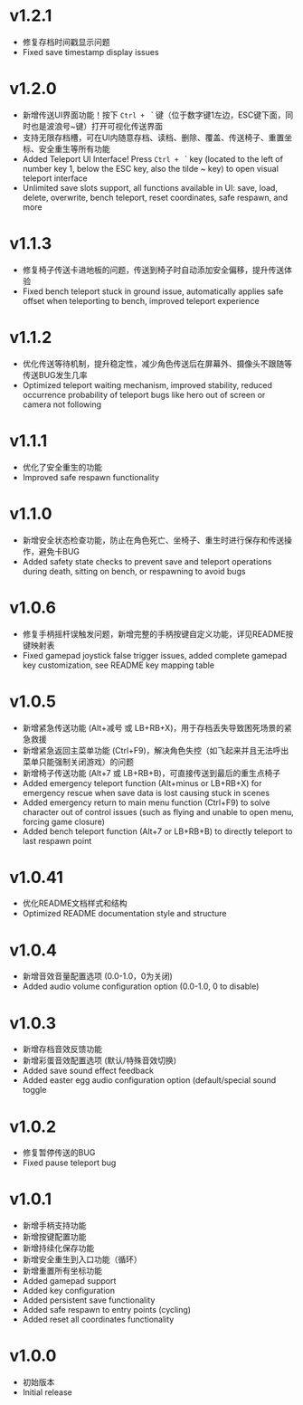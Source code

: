 # v1.2.1
* 修复存档时间戳显示问题
* Fixed save timestamp display issues

# v1.2.0
* 新增传送UI界面功能！按下 `Ctrl + ` ` 键（位于数字键1左边，ESC键下面，同时也是波浪号~键）打开可视化传送界面
* 支持无限存档槽，可在UI内随意存档、读档、删除、覆盖、传送椅子、重置坐标、安全重生等所有功能
* Added Teleport UI Interface! Press `Ctrl + ` ` key (located to the left of number key 1, below the ESC key, also the tilde ~ key) to open visual teleport interface
* Unlimited save slots support, all functions available in UI: save, load, delete, overwrite, bench teleport, reset coordinates, safe respawn, and more

# v1.1.3
* 修复椅子传送卡进地板的问题，传送到椅子时自动添加安全偏移，提升传送体验
* Fixed bench teleport stuck in ground issue, automatically applies safe offset when teleporting to bench, improved teleport experience

# v1.1.2
* 优化传送等待机制，提升稳定性，减少角色传送后在屏幕外、摄像头不跟随等传送BUG发生几率
* Optimized teleport waiting mechanism, improved stability, reduced occurrence probability of teleport bugs like hero out of screen or camera not following

# v1.1.1
* 优化了安全重生的功能
* Improved safe respawn functionality

# v1.1.0
* 新增安全状态检查功能，防止在角色死亡、坐椅子、重生时进行保存和传送操作，避免卡BUG
* Added safety state checks to prevent save and teleport operations during death, sitting on bench, or respawning to avoid bugs

# v1.0.6
* 修复手柄摇杆误触发问题，新增完整的手柄按键自定义功能，详见README按键映射表
* Fixed gamepad joystick false trigger issues, added complete gamepad key customization, see README key mapping table

# v1.0.5
* 新增紧急传送功能 (Alt+减号 或 LB+RB+X)，用于存档丢失导致困死场景的紧急救援
* 新增紧急返回主菜单功能 (Ctrl+F9)，解决角色失控（如飞起来并且无法呼出菜单只能强制关闭游戏）的问题
* 新增椅子传送功能 (Alt+7 或 LB+RB+B)，可直接传送到最后的重生点椅子
* Added emergency teleport function (Alt+minus or LB+RB+X) for emergency rescue when save data is lost causing stuck in scenes
* Added emergency return to main menu function (Ctrl+F9) to solve character out of control issues (such as flying and unable to open menu, forcing game closure)
* Added bench teleport function (Alt+7 or LB+RB+B) to directly teleport to last respawn point

# v1.0.41
* 优化README文档样式和结构
* Optimized README documentation style and structure

# v1.0.4
* 新增音效音量配置选项 (0.0-1.0，0为关闭)
* Added audio volume configuration option (0.0-1.0, 0 to disable)

# v1.0.3
* 新增存档音效反馈功能
* 新增彩蛋音效配置选项 (默认/特殊音效切换)
* Added save sound effect feedback
* Added easter egg audio configuration option (default/special sound toggle

# v1.0.2
* 修复暂停传送的BUG
* Fixed pause teleport bug

# v1.0.1
* 新增手柄支持功能
* 新增按键配置功能
* 新增持续化保存功能
* 新增安全重生到入口功能（循环）
* 新增重置所有坐标功能
* Added gamepad support
* Added key configuration
* Added persistent save functionality
* Added safe respawn to entry points (cycling)
* Added reset all coordinates functionality

# v1.0.0
* 初始版本
* Initial release
